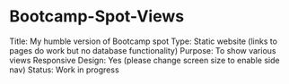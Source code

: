 # Bootcamp-Spot-Views

Title: My humble version of Bootcamp spot
Type: Static website (links to pages do work but no database functionality)
Purpose: To show various views
Responsive Design: Yes (please change screen size to enable side nav)
Status: Work in progress






